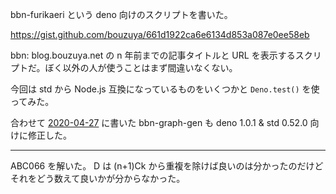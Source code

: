 bbn-furikaeri という deno 向けのスクリプトを書いた。

<https://gist.github.com/bouzuya/661d1922ca6e6134d853a087e0ee58eb>

bbn: blog.bouzuya.net の n 年前までの記事タイトルと URL を表示するスクリプトだ。ぼく以外の人が使うことはまず間違いなくない。

今回は std から Node.js 互換になっているものをいくつかと `Deno.test()` を使ってみた。

合わせて [2020-04-27][] に書いた bbn-graph-gen も deno 1.0.1 & std 0.52.0 向けに修正した。

---

ABC066 を解いた。 D は (n+1)Ck から重複を除けば良いのは分かったのだけどそれをどう数えて良いかが分からなかった。

[2020-04-27]: https://blog.bouzuya.net/2020/04/27/
